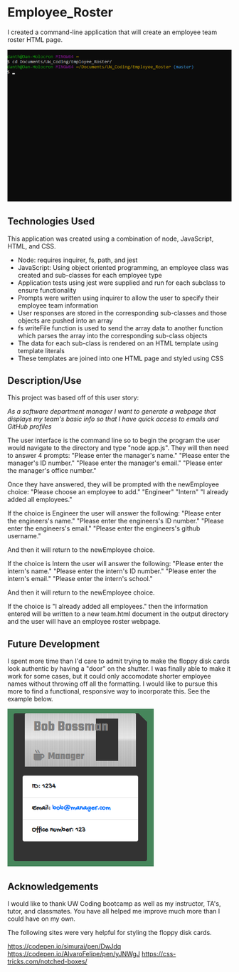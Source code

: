 # Employee_Roster

I created a command-line application that will create an employee team roster HTML page. 

![Employee roster command line interface](/assets/employeeRosterInquirerShort.gif)

## Technologies Used

This application was created using a combination of node, JavaScript, HTML, and CSS. 
* Node: requires inquirer, fs, path, and jest
* JavaScript: Using object oriented programming, an employee class was created and sub-classes for each employee type
* Application tests using jest were supplied and run for each subclass to ensure functionality
* Prompts were written using inquirer to allow the user to specify their employee team information
* User responses are stored in the corresponding sub-classes and those objects are pushed into an array
* fs writeFile function is used to send the array data to another function which parses the array into the corresponding sub-class objects
* The data for each sub-class is rendered on an HTML template using template literals
* These templates are joined into one HTML page and styled using CSS

## Description/Use

This project was based off of this user story:

*As a software department manager
I want to generate a webpage that displays my team's basic info
so that I have quick access to emails and GitHub profiles*

The user interface is the command line so to begin the program the user would navigate to the directory and type "node app.js". 
They will then need to answer 4 prompts: 
"Please enter the manager's name."
"Please enter the manager's ID number."
"Please enter the manager's email."
"Please enter the manager's office number."

Once they have answered, they will be prompted with the newEmployee choice:
"Please choose an employee to add."
"Engineer"
"Intern"
"I already added all employees."

If the choice is Engineer the user will answer the following:
"Please enter the engineers's name."
"Please enter the engineers's ID number."
"Please enter the engineers's email."
"Please enter the engineers's github username."

And then it will return to the newEmployee choice.

If the choice is Intern the user will answer the following:
"Please enter the intern's name."
"Please enter the intern's ID number."
"Please enter the intern's email."
"Please enter the intern's school."

And then it will return to the newEmployee choice.

If the choice is "I already added all employees." then the information entered will be written to a new team.html document in the output directory and the user will have an employee roster webpage.

## Future Development

I spent more time than I'd care to admit trying to make the floppy disk cards look authentic by having a "door" on the shutter. I was finally able to make it work for some cases, but it could only accomodate shorter employee names without throwing off all the formatting. I would like to pursue this more to find a functional, responsive way to incorporate this. See the example below.

![Example of disk with shutter door](/assets/disk_with_shutter_tab_example.png)

## Acknowledgements

I would like to thank UW Coding bootcamp as well as my instructor, TA's, tutor, and classmates. You have all helped me improve much more than I could have on my own.

The following sites were very helpful for styling the floppy disk cards.

https://codepen.io/simurai/pen/DwJdq
https://codepen.io/AlvaroFelipe/pen/yJNWgJ
https://css-tricks.com/notched-boxes/ 